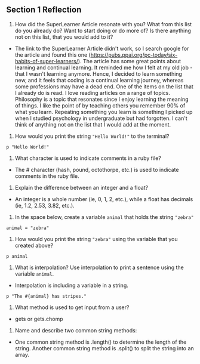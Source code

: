 ## Section 1 Reflection

1. How did the SuperLearner Article resonate with you? What from this list do you already do? Want to start doing or do more of? Is there anything not on this list, that you would add to it?

  * The link to the SuperLearner Article didn't work, so I search google for the article and found this one (https://pubs.ppai.org/pc-today/six-habits-of-super-learners/). The article has some great points about learning and continual learning. It reminded me how I felt at my old job - that I wasn't learning anymore. Hence, I decided to learn something new, and it feels that coding is a continual learning journey, whereas some professions may have a dead end. One of the items on the list that I already do is read. I love reading articles on a range of topics. Philosophy is a topic that resonates since I enjoy learning the meaning of things. I like the point of by teaching others you remember 90% of what you learn. Repeating something you learn is something I picked up when I studied psychology in undergraduate but had forgotten. I can't think of anything not on the list that I would add at the moment.

1. How would you print the string `"Hello World!"` to the terminal?

````
p "Hello World!"
````

1. What character is used to indicate comments in a ruby file?

  * The # character (hash, pound, octothorpe, etc.) is used to indicate comments in the ruby file.

1. Explain the difference between an integer and a float?

  * An integer is a whole number (ie, 0, 1, 2, etc.), while a float has decimals (ie, 1.2, 2.53, 3.82, etc.).

1. In the space below, create a variable `animal` that holds the string `"zebra"`

````
animal = "zebra"
````

1. How would you print the string `"zebra"` using the variable that you created above?

````
p animal
````

1. What is interpolation? Use interpolation to print a sentence using the variable `animal`.

  * Interpolation is including a variable in a string.
````
p "The #{animal} has stripes."
````

1. What method is used to get input from a user?

  * gets or gets.chomp

1. Name and describe two common string methods:
  * One common string method is .length() to determine the length of the string. Another common string method is .split() to split the string into an array.
